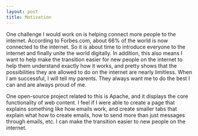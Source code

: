 ```yaml
---
layout: post
title: Motivation
---
```


One challenge I would work on is helping connect more people to the internet. According to Forbes.com, about 66% of the world is now
connected to the internet. So it is about time to introduce everyone to the internet and finally unite the world digitally.
In addition, this also means I want to help make the transition easier for new people on the internet to help them understand exactly 
how it works, and pretty shows that the possibilities they are allowed to do on the internet are nearly limitless. When I am successful, I will tell my parents. They always want me to do the best I can and are always proud of me.

One open-source project related to this is Apache, and it displays the core functionality of web content. I feel if I were
able to create a page that explains something like how emails work, and create smaller tabs that explain what how
to create emails, how to send more than just messages through emails, etc. I can make the transition easier to new people on the internet.
